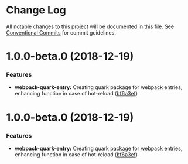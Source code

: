 # Change Log

All notable changes to this project will be documented in this file.
See [Conventional Commits](https://conventionalcommits.org) for commit guidelines.

# 1.0.0-beta.0 (2018-12-19)


### Features

* **webpack-quark-entry:** Creating quark package for webpack entries, enhancing function in case of hot-reload ([bf6a3ef](https://github.com/thc-tools/webpack-laboratory/commit/bf6a3ef))





# 1.0.0-beta.0 (2018-12-19)


### Features

* **webpack-quark-entry:** Creating quark package for webpack entries, enhancing function in case of hot-reload ([bf6a3ef](https://github.com/thc-tools/webpack-laboratory/commit/bf6a3ef))
